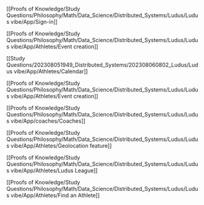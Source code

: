 [[Proofs of Knowledge/Study Questions/Philosophy/Math/Data_Science/Distributed_Systems/Ludus/Ludus vibe/App/Sign-in]]

[[Proofs of Knowledge/Study Questions/Philosophy/Math/Data_Science/Distributed_Systems/Ludus/Ludus vibe/App/Athletes/Event creation]]

[[Study Questions/202308051949_Distributed_Systems/202308060802_Ludus/Ludus vibe/App/Athletes/Calendar]]

[[Proofs of Knowledge/Study Questions/Philosophy/Math/Data_Science/Distributed_Systems/Ludus/Ludus vibe/App/Athletes/Event creation]]

[[Proofs of Knowledge/Study Questions/Philosophy/Math/Data_Science/Distributed_Systems/Ludus/Ludus vibe/App/coaches/Coaches]]

[[Proofs of Knowledge/Study Questions/Philosophy/Math/Data_Science/Distributed_Systems/Ludus/Ludus vibe/App/Athletes/Geolocation feature]]

[[Proofs of Knowledge/Study Questions/Philosophy/Math/Data_Science/Distributed_Systems/Ludus/Ludus vibe/App/Athletes/Ludus League]]

[[Proofs of Knowledge/Study Questions/Philosophy/Math/Data_Science/Distributed_Systems/Ludus/Ludus vibe/App/Athletes/Find an Athlete]]
